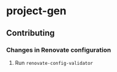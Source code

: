 # project-gen


## Contributing

### Changes in Renovate configuration

1. Run `renovate-config-validator`
